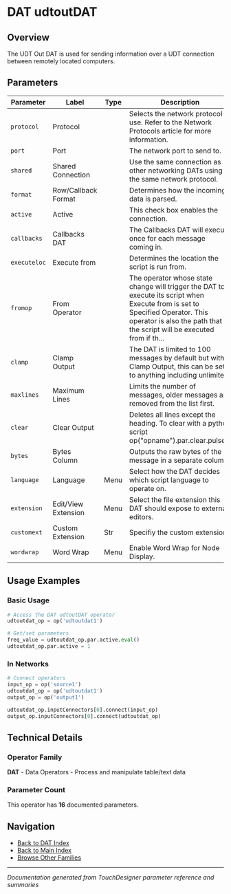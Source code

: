 # DAT udtoutDAT

## Overview

The UDT Out DAT is used for sending information over a UDT connection between remotely located computers.

## Parameters

| Parameter | Label | Type | Description |
|-----------|-------|------|-------------|
| `protocol` | Protocol |  | Selects the network protocol to use. Refer to the Network Protocols article for more information. |
| `port` | Port |  | The network port to send to. |
| `shared` | Shared Connection |  | Use the same connection as other networking DATs using the same network protocol. |
| `format` | Row/Callback Format |  | Determines how the incoming data is parsed. |
| `active` | Active |  | This check box enables the connection. |
| `callbacks` | Callbacks DAT |  | The Callbacks DAT will execute once for each message coming in. |
| `executeloc` | Execute from |  | Determines the location the script is run from. |
| `fromop` | From Operator |  | The operator whose state change will trigger the DAT to execute its script when Execute from is set to Specified Operator. This operator is also the path that the script will be executed from if th... |
| `clamp` | Clamp Output |  | The DAT is limited to 100 messages by default but with Clamp Output, this can be set to anything including unlimited. |
| `maxlines` | Maximum Lines |  | Limits the number of messages, older messages are removed from the list first. |
| `clear` | Clear Output |  | Deletes all lines except the heading. To clear with a python script op("opname").par.clear.pulse() |
| `bytes` | Bytes Column |  | Outputs the raw bytes of the message in a separate column. |
| `language` | Language | Menu | Select how the DAT decides which script language to operate on. |
| `extension` | Edit/View Extension | Menu | Select the file extension this DAT should expose to external editors. |
| `customext` | Custom Extension | Str | Specifiy the custom extension. |
| `wordwrap` | Word Wrap | Menu | Enable Word Wrap for Node Display. |

## Usage Examples

### Basic Usage

```python
# Access the DAT udtoutDAT operator
udtoutdat_op = op('udtoutdat1')

# Get/set parameters
freq_value = udtoutdat_op.par.active.eval()
udtoutdat_op.par.active = 1
```

### In Networks

```python
# Connect operators
input_op = op('source1')
udtoutdat_op = op('udtoutdat1')
output_op = op('output1')

udtoutdat_op.inputConnectors[0].connect(input_op)
output_op.inputConnectors[0].connect(udtoutdat_op)
```

## Technical Details

### Operator Family

**DAT** - Data Operators - Process and manipulate table/text data

### Parameter Count

This operator has **16** documented parameters.

## Navigation

- [Back to DAT Index](../DAT/DAT_INDEX.md)
- [Back to Main Index](../OPERATORS_INDEX.md)
- [Browse Other Families](../OPERATORS_INDEX.md#quick-navigation)

---
*Documentation generated from TouchDesigner parameter reference and summaries*
